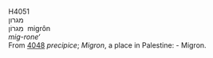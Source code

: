 <body>
  <p>H4051<br>  מגרון  <br> מִגרוֹן  ‎  migrôn  <br><i>mig-rone‘ </i><br>From <a href="h4048.htm">4048</a>  <i>precipice</i>; <i>Migron</i>, a place in Palestine: - Migron.<br></p>
 </body>